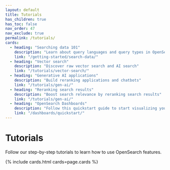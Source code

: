 ```yaml
---
layout: default
title: Tutorials
has_children: true
has_toc: false
nav_order: 47
nav_exclude: true
permalink: /tutorials/
cards:
  - heading: "Searching data 101"
    description: "Learn about query languages and query types in OpenSearch" 
    link: "/getting-started/search-data/" 
  - heading: "Vector search"
    description: "Discover raw vector search and AI search" 
    link: "/tutorials/vector-search/"
  - heading: "Generative AI applications"
    description: "Build reranking applications and chatbots" 
    link: "/tutorials/gen-ai/"
  - heading: "Reranking search results"
    description: "Boost search relevance by reranking search results" 
    link: "/tutorials/gen-ai/"
  - heading: "OpenSearch Dashboards"
    description: "Follow this quickstart guide to start visualizing your data"
    link: "/dashboards/quickstart/"
---
```


# Tutorials

Follow our step-by-step tutorials to learn how to use OpenSearch features.

{% include cards.html cards=page.cards %}

